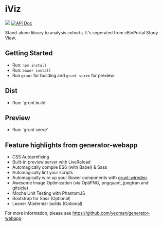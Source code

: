 # iViz
<a href="https://codeclimate.com/github/cBioPortal/iViz"><img src="https://codeclimate.com/github/cBioPortal/iViz/badges/gpa.svg" /></a>
[![API Doc](https://doclets.io/cBioPortal/iViz/master.svg)](https://doclets.io/cBioPortal/iViz/master)

Stand-alone library to analysis cohorts. It's seperated from cBioPortal Study View.


## Getting Started

- Run: `npm install`
- Run: `bower install`
- Run `grunt` for building and `grunt serve` for preview.

## Dist

- Run: 'grunt build'

## Preview

- Run: 'grunt serve'

## Feature highlights from generator-webapp

* CSS Autoprefixing
* Built-in preview server with LiveReload
* Automagically compile ES6 (with Babel) & Sass
* Automagically lint your scripts
* Automagically wire up your Bower components with [grunt-wiredep](#third-party-dependencies).
* Awesome Image Optimization (via OptiPNG, pngquant, jpegtran and gifsicle)
* Mocha Unit Testing with PhantomJS
* Bootstrap for Sass (Optional)
* Leaner Modernizr builds (Optional)

For more information, please see https://github.com/yeoman/generator-webapp
